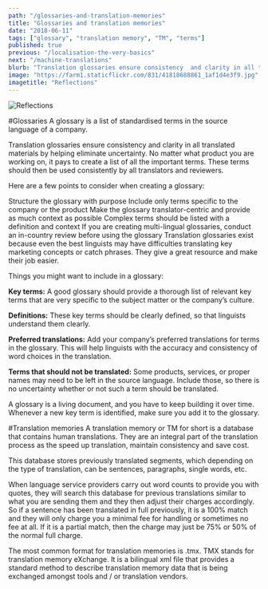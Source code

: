 ```yaml
---
path: "/glossaries-and-translation-memories"
title: "Glossaries and translation memories"
date: "2018-06-11"
tags: ["glossary", "translation memory", "TM", "terms"]
published: true
previous: "/localisation-the-very-basics"
next: "/machine-translations"
blurb: "Translation glossaries ensure consistency  and clarity in all translated materials by helping eliminate uncertainty. Are you using a glossary yet?"
image: "https://farm1.staticflickr.com/831/41818688861_1af1d4e3f9.jpg"
imagetitle: "Reflections"
---
```

![Reflections](https://farm1.staticflickr.com/831/41818688861_1af1d4e3f9_b.jpg "Auckland CBD on a rainy evening")

#Glossaries
A glossary is a list of standardised terms in the source language of a company.

Translation glossaries ensure consistency and clarity in all translated materials by helping eliminate uncertainty. No matter what product you are working on, it pays to create a list of all the important terms. These terms should then be used consistently by all translators and reviewers.

Here are a few points to consider when creating a glossary:

Structure the glossary with purpose
Include only terms specific to the company or the product
Make the glossary translator-centric and provide as much context as possible
Complex terms should be listed with a definition and context
If you are creating multi-lingual glossaries, conduct an in-country review before using the glossary
Translation glossaries exist because even the best linguists may have difficulties translating key marketing concepts or catch phrases. They give a great resource and make their job easier.

Things you might want to include in a glossary:

__Key terms:__ A good glossary should provide a thorough list of relevant key terms that are very specific to the subject matter or the company’s culture.

__Definitions:__ These key terms should be clearly defined, so that linguists understand them clearly.

__Preferred translations:__ Add your company’s preferred translations for terms in the glossary. This will help linguists with the accuracy and consistency of word choices in the translation.

__Terms that should not be translated:__ Some products, services, or proper names may need to be left in the source language. Include those, so there is no uncertainty whether or not such a term should be translated.

A glossary is a living document, and you have to keep building it over time. Whenever a new key term is identified, make sure you add it to the glossary.

#Translation memories
A translation memory or TM for short is a database that contains human translations. They are an integral part of the translation process as the speed up translation, maintain consistency and save cost.

This database stores previously translated segments, which depending on the type of translation, can be sentences, paragraphs, single words, etc.

When language service providers carry out word counts to provide you with quotes, they will search this database for previous translations similar to what you are sending them and they then adjust their charges accordingly. So if a sentence has been translated in full previously, it is a 100% match and they will only charge you a minimal fee for handling or sometimes no fee at all. If it is a partial match, then the charge may just be 75% or 50% of the normal full charge.

The most common format for translation memories is .tmx. TMX stands for translation memory eXchange. It is a bilingual xml file that provides a standard method to describe translation memory data that is being exchanged amongst tools and / or translation vendors.